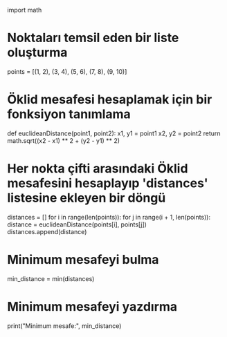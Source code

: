 import math

# Noktaları temsil eden bir liste oluşturma
points = [(1, 2), (3, 4), (5, 6), (7, 8), (9, 10)]

# Öklid mesafesi hesaplamak için bir fonksiyon tanımlama
def euclideanDistance(point1, point2):
    x1, y1 = point1
    x2, y2 = point2
    return math.sqrt((x2 - x1) ** 2 + (y2 - y1) ** 2)

# Her nokta çifti arasındaki Öklid mesafesini hesaplayıp 'distances' listesine ekleyen bir döngü
distances = []
for i in range(len(points)):
    for j in range(i + 1, len(points)):
        distance = euclideanDistance(points[i], points[j])
        distances.append(distance)

# Minimum mesafeyi bulma
min_distance = min(distances)

# Minimum mesafeyi yazdırma
print("Minimum mesafe:", min_distance)
